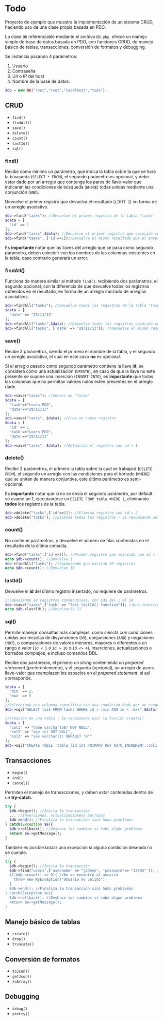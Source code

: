 # Todo

Proyecto de ejemplo que muestra la implementación de un sistema CRUD, haciendo uso de una clase propia basada en PDO.

La clase `DB` referenciable mediante el archivo `DB.php`, ofrece un manejo simple de base de datos basada en PDO, con funciones CRUD, de manejo básico de tablas, transacciones, conversión de formatos y debugging.

Se instancia pasando 4 parámetros:

1. Usuario
2. Contraseña
3. Url o IP del host
4. Nombre de la base de datos.

```php
$db = new DB("root","root","localhost","todo");
```

## CRUD

- `find()`
- `findAll()`
- `save()`
- `delete()`
- `count()`
- `lastId()`
- `sql()`

### find()

Recibe como mínimo un parámetro, que indica la tabla sobre la que se hará la búsqueda (`SELECT * FROM`), el segundo parámetro es opcional, y debe estar dado por un arreglo que contenga los pares de llave-valor que indicarán las condiciones de búsqueda (`WHERE`) todas unidas mediante una conjunción (`AND`).

Devuelve el primer registro que devuelva el resultado (`LIMIT 1`) en forma de un arreglo asociativo.

```php
$db->find("tasks"); //Devuelve el primer registro de la tabla "tasks"
$data = [
  'id' => 1
];
$db->find("tasks",$data); //Devuelve el primer registro que coincida con el id = 1;
$db->find("tasks", ['id'=>1])//Devuelve el mismo resultado que el anterior.
```

Es __importante__ notar que las llaves del arreglo que se pasa como segundo parámetro, deben coincidir con los nombres de las columnas existentes en la tabla, caso contrario generará un error.

### findAll()

Funciona de manera similar al método `find()`, recibiendo dos parámetros, el segundo opcional, con la diferencia de que devuelve todos los registros obtenidos en el resultado, en forma de un arreglo indizado de arreglos asociativos.

```php
$db->findAll("tasks"); //Devuelve todos los registros de la tabla "tasks"
$data = [
  'date' => "29/11/13"
];
$db->findAll("tasks",$data); //Devuelve todos los registros coincida con date = "29/11/13";
$db->findAll("tasks", ['date' => "29/11/13"]); //Devuelve el mismo resultado que el anterior.
```

### save()

Recibe 2 parámetros, siendo el primero el nombre de la tabla, y el segundo un arreglo asociativo, el cual en este caso __no__ es opcional.

Si el arreglo pasado como segundo parámetro contiene la llave __id__, se considera como una actualización (`UPDATE`), en caso de que la llave no este presente se supone una inserción (`INSERT INTO`), es __importante__ que todas las columnas que no permitan valores nulos esten presentes en el arreglo dado.

```php
$db->save("tasks"); //Genera un "false"
$data = [
  'task'=>"Learn PDO",
  'date'=>"29/11/13"
];
$db->save("tasks", $data); //Crea un nuevo registro
$data = [
  'id' => 1
  'task'=>"Learn PDO",
  'date'=>"29/11/13"
];
$db->save("tasks", $data); //Actualiza el registro con id = 1
```

### delete()
Recibe 2 parámetros, el primero la tabla sobre la cual se trabajará (`DELETE FROM`), el segundo un arreglo con las condiciones para el borrado (`WHERE`) que se uniran de manera conjuntiva, este último parámetro es semi-opcional.

Es __importante__ notar que si no se envía el segundo parámetro, por default se asume un 1, ejecutandose un `DELETE FROM tabla WHERE 1`, eliminando __todos__ los registros de la tabla.

```php
$db->delete("tasks",['id'=>2]); //Elimina registro con id = 2
$db->delete("tasks"); //Elimina todos los registros - Se recomienda usar la función truncate()
```

### count()

No contiene parámetros, y devuelve el número de filas contenidas en el resultado de la última consulta.

```php
$db->find("tasks",['id'=>1]); //Primer registro que coincida con id = 1
echo $db->count(); //Devuelve 1
$db->findAll("tasks"); //Suponiendo que existan 10 registros
echo $db->count(); //Devuelve 10
```

### lastId()

Devuelve el __id__ del último registro insertado, no requiere de parámetros.

```php
//Suponiendo 10 registros consecutivos, con ids del 1 al 10
$db->save("tasks",['task' => "Test lastId() Function"]); //Una inserción, puesto que no se indica id
echo $db->lastId(); //Devolvería 11
```

### sql()

Permite manejar consultas más complejas, como _selects_ con condiciones unidas por mezclas de disyunciones (`OR`), conjunciones (`AND`) y negaciones (`NOT`), o comparaciones de valores menores, mayores o diferentes a un rango o valor (`id < 5` o `id > 10` o `id <> 4`), inserciones, actualizaciones o borrados complejos, e incluso comandos DDL.

Recibe dos parámeros, el primero un _string_ conteniendo un _prepared statement_ (preferentemente), y el segundo (opcional), un arreglo de pares llave-valor que reemplazen los espacios en el _prepared statement_, si así corresponde.

```php
$data = [
  'min' => 2,
  'max' => 5
];
//Selecciona una columna específica con una condición dada por un rango
$db->sql("SELECT task FROM tasks WHERE id > :min AND id < :max",$data);

//Creación de una tabla - Se recomienda usar la función create()
$data = [
  'col1' => "name varchar(50) NOT NULL",
  'col2' => "age int NOT NULL",
  'col3' => "sex varchar(1) DEFAULT 'H'"
];
$db->sql("CREATE TABLE :tabla (id int PRIMARY KEY AUTO_INCREMENT,:col1,:col2,:col2)", $data);
```

## Transacciones

- `begin()`
- `end()`
- `cancel()`

Permiten el manejo de transacciones, y deben estar contenidas dentro de un __try-catch__.

```php
try {
  $db->begin(); //Inicia la transacción
  ... //Inserciones, actualizacionesy borrados
  $db->end(); //Finaliza la transacción sino hubo problemas
} catch(Exception $e){
  $db->rollback(); //Deshace los cambios si hubo algún problema
  return $e->getMessage();
}
```

También es posible lanzar una excepción si alguna condición deseada no se cumple.

```php
try {
  $db->begin(); //Inicia la transacción
  $db->find("users",['username' => "j2deme", 'password'=> "12345"']); //Busca a un usuario específico
  if($db->count() == 0){ //No se encontró al usuario
    throw new MyException("Usuario no válido");
  }
  $db->end(); //Finaliza la transacción sino hubo problemas
} catch(Exception $e){
  $db->rollback(); //Deshace los cambios si hubo algún problema
  return $e->getMessage();
}
```

## Manejo básico de tablas

- `create()`
- `drop()`
- `truncate()`

## Conversión de formatos

- `toJson()`
- `getJson()`
- `toArray()`

## Debugging

- `debug()`
- `pretty()`
